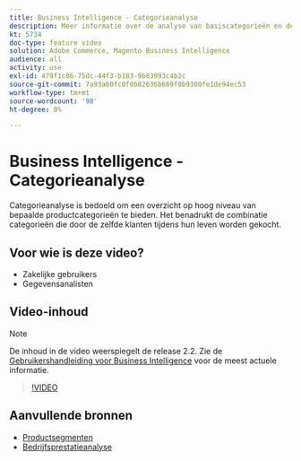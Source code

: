 ```yaml
---
title: Business Intelligence - Categorieanalyse
description: Meer informatie over de analyse van basiscategorieën en de waarde van de levensduur van de klant.
kt: 5734
doc-type: feature video
solution: Adobe Commerce, Magento Business Intelligence
audience: all
activity: use
exl-id: 479f1c86-75dc-44f3-b183-9b83993c4b2c
source-git-commit: 7a93a60fc0f0b82636b669f0b9300fe1de94ec53
workflow-type: tm+mt
source-wordcount: '98'
ht-degree: 0%

---
```


# Business Intelligence - Categorieanalyse

Categorieanalyse is bedoeld om een overzicht op hoog niveau van bepaalde productcategorieën te bieden. Het benadrukt de combinatie categorieën die door de zelfde klanten tijdens hun leven worden gekocht.

## Voor wie is deze video?

- Zakelijke gebruikers
- Gegevensanalisten

## Video-inhoud

>[!NOTE]
>
>De inhoud in de video weerspiegelt de release 2.2. Zie de [Gebruikershandleiding voor Business Intelligence](https://docs.magento.com/mbi/) voor de meest actuele informatie.

>[!VIDEO](https://video.tv.adobe.com/v/37904/?quality=12&learn=on)

## Aanvullende bronnen

- [Productsegmenten](https://docs.magento.com/mbi/best-practices/segment-filter.html#product-segments)
- [Bedrijfsprestatieanalyse](https://docs.magento.com/mbi/data-analyst/analysis/bus-perf-analysis.html)
